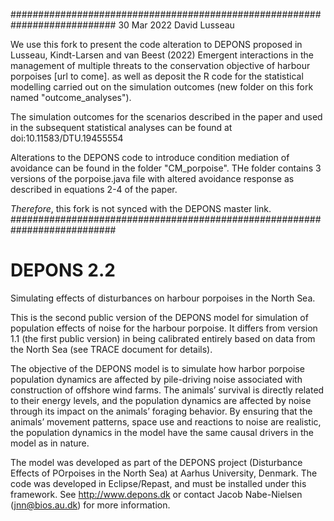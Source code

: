 ###########################################################################
30 Mar 2022
David Lusseau

We use this fork to present the code alteration to DEPONS proposed in Lusseau, Kindt-Larsen and van Beest (2022) Emergent interactions in the management of multiple threats to the conservation objective of harbour porpoises [url to come]. 
as well as deposit the R code for the statistical modelling carried out on the simulation outcomes (new folder on this fork named "outcome_analyses"). 

The simulation outcomes for the scenarios described in the paper and used in the subsequent statistical analyses can be found at doi:10.11583/DTU.19455554

Alterations to the DEPONS code to introduce condition mediation of avoidance can be found in the folder "CM_porpoise". THe folder contains 3 versions of the porpoise.java file with altered avoidance response as described in equations 2-4 of the paper.


_Therefore_, this fork is not synced with the DEPONS master link.
###########################################################################


# DEPONS 2.2
Simulating effects of disturbances on harbour porpoises in the North Sea.

This is the second public version of the DEPONS model for simulation of population effects of noise for the harbour porpoise. It differs from version 1.1 (the first public version) in being calibrated entirely based on data from the North Sea (see TRACE document for details).

The objective of the DEPONS model is to simulate how harbor porpoise population dynamics are affected by pile-driving noise associated with construction of offshore wind farms. The animals’ survival is directly related to their energy levels, and the population dynamics are affected by noise through its impact on the animals’ foraging behavior. By ensuring that the animals’ movement patterns, space use and reactions to noise are realistic, the population dynamics in the model have the same causal drivers in the model as in nature.

The model was developed as part of the DEPONS project (Disturbance Effects of POrpoises in the North Sea) at Aarhus University, Denmark. The code was developed in Eclipse/Repast, and must be installed under this framework. See http://www.depons.dk or contact Jacob Nabe-Nielsen (jnn@bios.au.dk) for more information.
